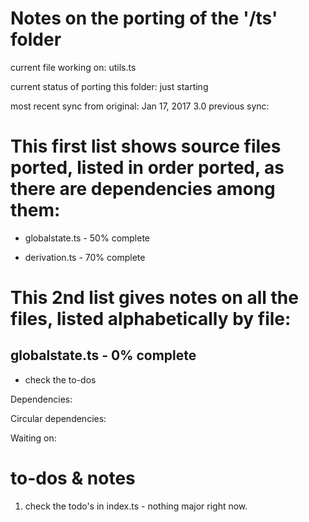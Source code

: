 # Notes on the porting of the '/ts' folder

current file working on: utils.ts

current status of porting this folder: just starting 

most recent sync from original: Jan 17, 2017 3.0
previous sync:


#  This first list shows source files ported, listed in order ported, as there are dependencies among them:

- globalstate.ts - 50% complete 

- derivation.ts - 70% complete 
  



# This 2nd list gives notes on all the files, listed alphabetically by file:

## globalstate.ts - 0% complete
- check the to-dos

Dependencies:

Circular dependencies: 




Waiting on:


# to-dos & notes

1. check the todo's in index.ts - nothing major right now.



